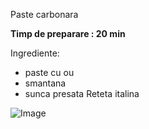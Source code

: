 Paste carbonara

**Timp de preparare : 20 min**

Ingrediente:
* paste cu ou
* smantana
* sunca presata
Reteta italina

![Image](..\imgs\carbonara)

